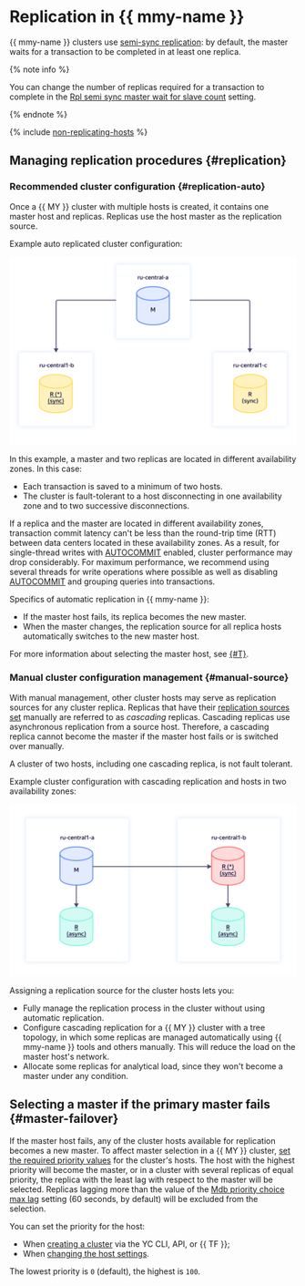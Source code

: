 # Replication in {{ mmy-name }}

{{ mmy-name }} clusters use [semi-sync replication](https://dev.mysql.com/doc/refman/5.7/en/replication-semisync.html): by default, the master waits for a transaction to be completed in at least one replica.

{% note info %}

You can change the number of replicas required for a transaction to complete in the [Rpl semi sync master wait for slave count](settings-list.md#setting-rpl-wait-slave-count) setting.

{% endnote %}

{% include [non-replicating-hosts](../../_includes/mdb/non-replicating-hosts.md) %}

## Managing replication procedures {#replication}

### Recommended cluster configuration {#replication-auto}

Once a {{ MY }} cluster with multiple hosts is created, it contains one master host and replicas. Replicas use the host master as the replication source.

Example auto replicated cluster configuration:

![image](../../_assets/mdb/mmy-replicas-auto.svg)

In this example, a master and two replicas are located in different availability zones. In this case:

* Each transaction is saved to a minimum of two hosts.
* The cluster is fault-tolerant to a host disconnecting in one availability zone and to two successive disconnections.

If a replica and the master are located in different availability zones, transaction commit latency can't be less than the round-trip time (RTT) between data centers located in these availability zones. As a result, for single-thread writes with [AUTOCOMMIT](https://dev.mysql.com/doc/refman/8.0/en/server-system-variables.html#sysvar_autocommit) enabled, cluster performance may drop considerably. For maximum performance, we recommend using several threads for write operations where possible as well as disabling [AUTOCOMMIT](https://dev.mysql.com/doc/refman/8.0/en/commit.html) and grouping queries into transactions.

Specifics of automatic replication in {{ mmy-name }}:

* If the master host fails, its replica becomes the new master.
* When the master changes, the replication source for all replica hosts automatically switches to the new master host.

For more information about selecting the master host, see [{#T}](#master-failover).

### Manual cluster configuration management {#manual-source}

With manual management, other cluster hosts may serve as replication sources for any cluster replica. Replicas that have their [replication sources set](../operations/hosts.md#update) manually are referred to as _cascading_ replicas. Cascading replicas use asynchronous replication from a source host. Therefore, a cascading replica cannot become the master if the master host fails or is switched over manually.

A cluster of two hosts, including one cascading replica, is not fault tolerant.

Example cluster configuration with cascading replication and hosts in two availability zones:

![image](../../_assets/mdb/mmy-cascade-replicas.svg)

Assigning a replication source for the cluster hosts lets you:

- Fully manage the replication process in the cluster without using automatic replication.
- Configure cascading replication for a {{ MY }} cluster with a tree topology, in which some replicas are managed automatically using {{ mmy-name }} tools and others manually. This will reduce the load on the master host's network.
- Allocate some replicas for analytical load, since they won't become a master under any condition.

## Selecting a master if the primary master fails {#master-failover}

If the master host fails, any of the cluster hosts available for replication becomes a new master. To affect master selection in a {{ MY }} cluster, [set the required priority values](../operations/hosts.md#update) for the cluster's hosts. The host with the highest priority will become the master, or in a cluster with several replicas of equal priority, the replica with the least lag with respect to the master will be selected. Replicas lagging more than the value of the [Mdb priority choice max lag](settings-list.md#setting-mdb-priority-choice-max-lag) setting (60 seconds, by default) will be excluded from the selection.

You can set the priority for the host:

* When [creating a cluster](../operations/cluster-create.md) via the YC CLI, API, or {{ TF }};
* When [changing the host settings](../operations/hosts.md#update).

The lowest priority is `0` (default), the highest is `100`.
